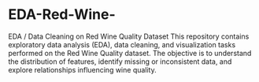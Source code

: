 # EDA-Red-Wine-
EDA / Data Cleaning on Red Wine Quality Dataset This repository contains exploratory data analysis (EDA), data cleaning, and visualization tasks performed on the Red Wine Quality dataset. The objective is to understand the distribution of features, identify missing or inconsistent data, and explore relationships influencing wine quality.
